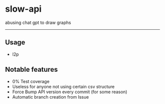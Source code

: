 # slow-api
abusing chat gpt to draw graphs
____
## Usage
- l2p
## Notable features
- 0% Test coverage
- Useless for anyone not using certain csv structure
- Force Bump API version every commit (for some reason)
- Automatic branch creation from Issue
